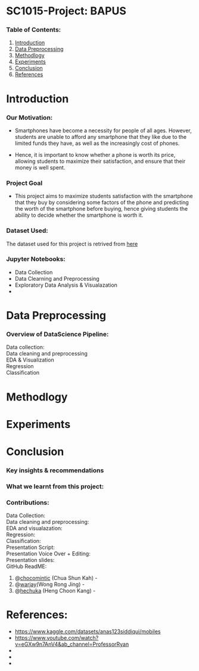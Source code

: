 # SC1015-Project: BAPUS 

### Table of Contents:

1. [Introduction](https://github.com/chocomintic/SC1015-project/blob/main/README.md#introduction)  
2. [Data Preprocessing](https://github.com/chocomintic/SC1015-project/blob/main/README.md#data-preprocessing)  
3. [Methodlogy](https://github.com/chocomintic/SC1015-project/blob/main/README.md#methodlogy)  
4. [Experiments](https://github.com/chocomintic/SC1015-project/blob/main/README.md#experiments)  
5. [Conclusion](https://github.com/chocomintic/SC1015-project/blob/main/README.md#conclusion)  
6. [References](https://github.com/chocomintic/SC1015-project/blob/main/README.md#references)  

# Introduction

### Our Motivation:

* Smartphones have become a necessity for people of all ages. However, students are unable to afford any smartphone that they like due to the limited funds they have, as well as the increasingly cost of phones.

* Hence, it is important to know whether a phone is worth its price, allowing students to maximize their satisfaction, and ensure that their money is well spent. 

### Project Goal
* This project aims to maximize students satisfaction with the smartphone that they buy by considering some factors of the phone and predicting the worth of the smartphone before buying, hence giving students the ability to decide whether the smartphone is worth it.

### Dataset Used:
The dataset used for this project is retrived from [here](https://www.kaggle.com/datasets/anas123siddiqui/mobiles)

### Jupyter Notebooks:

* Data Collection
* Data Clearning and Preprocessing
* Exploratory Data Analysis & Visualazation
* 

# Data Preprocessing

### Overview of DataScience Pipeline:
Data collection:  
Data cleaning and preprocessing  
EDA & Visualization  
Regression  
Classification  

# Methodlogy

# Experiments

# Conclusion
### Key insights & recommendations

### What we learnt from this project:

### Contributions:

Data Collection:  
Data cleaning and preprocessing:  
EDA and visualazation:  
Regression:  
Classification:  
Presentation Script:  
Presentation Voice Over + Editing:  
Presentation slides:  
GitHub ReadME: 
1. @[chocomintic](https://github.com/chocomintic) (Chua Shun Kah) - 
2. @[warjay](https://github.com/warjay)(Wong Rong Jing) - 
3. @[hechuka](https://github.com/hechuka) (Heng Choon Kang) - 

# References:
* https://www.kaggle.com/datasets/anas123siddiqui/mobiles
* https://www.youtube.com/watch?v=eGXw9n7AnV4&ab_channel=ProfessorRyan
* 
* 
* 
